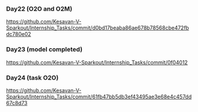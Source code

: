 ### Day22 (O2O and O2M)

https://github.com/Kesavan-V-Sparkout/Internship_Tasks/commit/d0bd17beaba86ae678b78568cbe472fbdc780e02

### Day23 (model completed)

https://github.com/Kesavan-V-Sparkout/Internship_Tasks/commit/0f04012

### Day24 (task O2O)

https://github.com/Kesavan-V-Sparkout/Internship_Tasks/commit/61fb47bb5db3ef43495ae3e68e4c457dd67c8d73
